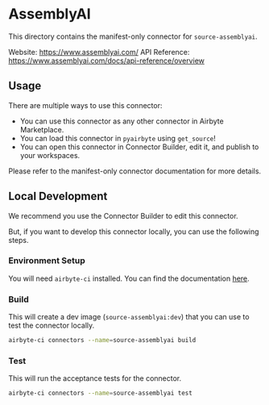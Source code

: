 # AssemblyAI
This directory contains the manifest-only connector for `source-assemblyai`.

Website: https://www.assemblyai.com/
API Reference: https://www.assemblyai.com/docs/api-reference/overview

## Usage
There are multiple ways to use this connector:
- You can use this connector as any other connector in Airbyte Marketplace.
- You can load this connector in `pyairbyte` using `get_source`!
- You can open this connector in Connector Builder, edit it, and publish to your workspaces.

Please refer to the manifest-only connector documentation for more details.

## Local Development
We recommend you use the Connector Builder to edit this connector.

But, if you want to develop this connector locally, you can use the following steps.

### Environment Setup
You will need `airbyte-ci` installed. You can find the documentation [here](airbyte-ci).

### Build
This will create a dev image (`source-assemblyai:dev`) that you can use to test the connector locally.
```bash
airbyte-ci connectors --name=source-assemblyai build
```

### Test
This will run the acceptance tests for the connector.
```bash
airbyte-ci connectors --name=source-assemblyai test
```

